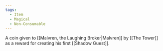 ```yaml
---
tags:
  - Item
  - Magical
  - Non-Consumable
---
```

A coin given to [[Malvren, the Laughing Broker|Malvren]] by [[The Tower]] as a reward for creating his first [[Shadow Guest]].